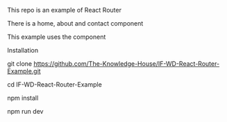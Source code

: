 This repo is an example of React Router 

There is a home, about and contact component 

This example uses the <Outlet /> component 

Installation 

git clone https://github.com/The-Knowledge-House/IF-WD-React-Router-Example.git

cd IF-WD-React-Router-Example 

npm install 

npm run dev 